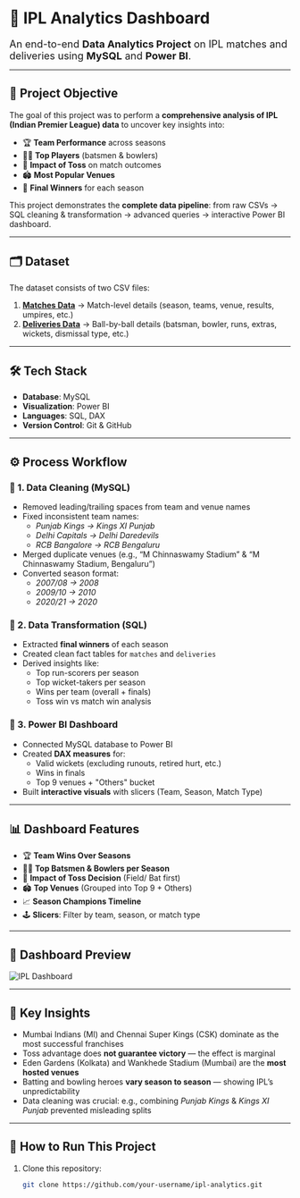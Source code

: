 # 🏏 IPL Analytics Dashboard  

<font size="4">An end-to-end **Data Analytics Project** on IPL matches and deliveries using **MySQL** and **Power BI**.</font>  

---

## 🎯 **Project Objective**  
The goal of this project was to perform a **comprehensive analysis of IPL (Indian Premier League) data** to uncover key insights into:  

- 🏆 **Team Performance** across seasons  
- 👨‍🏏 **Top Players** (batsmen & bowlers)  
- 🎲 **Impact of Toss** on match outcomes  
- 🏟️ **Most Popular Venues**  
- 🏁 **Final Winners** for each season  

This project demonstrates the **complete data pipeline**: from raw CSVs → SQL cleaning & transformation → advanced queries → interactive Power BI dashboard.  

---

## 🗂️ **Dataset**  
The dataset consists of two CSV files:  
1. **[Matches Data](https://github.com/khwab13/nnnnn/blob/main/Dataset/deliveries.csv.zip)** → Match-level details (season, teams, venue, results, umpires, etc.)  
2. **[Deliveries Data](https://github.com/khwab13/nnnnn/blob/main/Dataset/matches.csv)** → Ball-by-ball details (batsman, bowler, runs, extras, wickets, dismissal type, etc.)  

---

## 🛠️ **Tech Stack**  
- **Database**: MySQL  
- **Visualization**: Power BI  
- **Languages**: SQL, DAX  
- **Version Control**: Git & GitHub  

---

## ⚙️ **Process Workflow**  

### 🔹 1. Data Cleaning (MySQL)  
- Removed leading/trailing spaces from team and venue names  
- Fixed inconsistent team names:  
  - *Punjab Kings → Kings XI Punjab*  
  - *Delhi Capitals → Delhi Daredevils*  
  - *RCB Bangalore → RCB Bengaluru*  
- Merged duplicate venues (e.g., “M Chinnaswamy Stadium” & “M Chinnaswamy Stadium, Bengaluru”)  
- Converted season format:  
  - *2007/08 → 2008*  
  - *2009/10 → 2010*  
  - *2020/21 → 2020*  

### 🔹 2. Data Transformation (SQL)  
- Extracted **final winners** of each season  
- Created clean fact tables for `matches` and `deliveries`  
- Derived insights like:  
  - Top run-scorers per season  
  - Top wicket-takers per season  
  - Wins per team (overall + finals)  
  - Toss win vs match win analysis  

### 🔹 3. Power BI Dashboard  
- Connected MySQL database to Power BI  
- Created **DAX measures** for:  
  - Valid wickets (excluding runouts, retired hurt, etc.)  
  - Wins in finals  
  - Top 9 venues + "Others" bucket  
- Built **interactive visuals** with slicers (Team, Season, Match Type)  

---

## 📊 **Dashboard Features**  

- 🏆 **Team Wins Over Seasons**  
- 👨‍🏏 **Top Batsmen & Bowlers per Season**  
- 🎲 **Impact of Toss Decision** (Field/ Bat first)  
- 🏟️ **Top Venues** (Grouped into Top 9 + Others)  
- 📈 **Season Champions Timeline**  
- 🕹️ **Slicers**: Filter by team, season, or match type  

---

## 📸 **Dashboard Preview**  

![IPL Dashboard](dashboard.png)  

---

## 🏅 **Key Insights**  

- Mumbai Indians (MI) and Chennai Super Kings (CSK) dominate as the most successful franchises  
- Toss advantage does **not guarantee victory** — the effect is marginal  
- Eden Gardens (Kolkata) and Wankhede Stadium (Mumbai) are the **most hosted venues**  
- Batting and bowling heroes **vary season to season** — showing IPL’s unpredictability  
- Data cleaning was crucial: e.g., combining *Punjab Kings* & *Kings XI Punjab* prevented misleading splits  

---

## 📌 **How to Run This Project**  

1. Clone this repository:  
   ```bash
   git clone https://github.com/your-username/ipl-analytics.git
